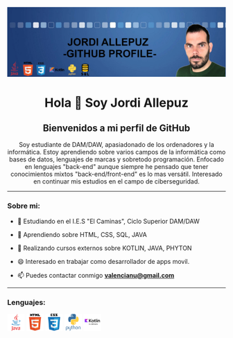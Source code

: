 <div  id="header" align="center">
    <img src="https://github.com/Jordi-Allepuz/Jordi-Allepuz/blob/main/githubperfil.jpg" title="encabezado" alt="encabezado"/>
    <h1 align="center">Hola &#128075 Soy Jordi Allepuz</h1>
    <h2 align="center">Bienvenidos a mi perfil de GitHub</h2>
    <p align="center" >
        Soy estudiante de DAM/DAW, apasiadonado de los ordenadores y la informática. Estoy aprendiendo sobre varios campos 
        de la informática como bases de datos, lenguajes de marcas y sobretodo programación. 
        Enfocado en lenguajes "back-end" aunque siempre he pensado que tener conocimientos mixtos "back-end/front-end" es lo mas versátil.                           Interesado en continuar mis estudios en el campo de ciberseguridad. 
    </p>
</div>


---
### Sobre mi:
- 🥇 Estudiando en el I.E.S "El Caminas", Ciclo Superior DAM/DAW

- 🌱 Aprendiendo sobre HTML, CSS, SQL, JAVA

- 💪 Realizando cursos externos sobre KOTLIN, JAVA, PHYTON

- 😄 Interesado en trabajar como desarrollador de apps movil. 

- 📫 Puedes contactar conmigo **valencianu@gmail.com** 

---
<div align="left">
    <h3>Lenguajes:</h3>
    <div>
        <img src="https://github.com/devicons/devicon/blob/master/icons/java/java-original-wordmark.svg" title="java" alt="java" width="40" height="40"/>
        <img src="https://github.com/devicons/devicon/blob/master/icons/html5/html5-original-wordmark.svg" title="html5" alt="html5" width="40" height="40"/>
        <img src="https://github.com/devicons/devicon/blob/master/icons/css3/css3-original-wordmark.svg" title="css3" alt="css3" width="40" height="40"/>
        <img src="https://github.com/devicons/devicon/blob/master/icons/python/python-original-wordmark.svg" title="python" alt="python" width="40" height="40"/>
        <img src="https://github.com/devicons/devicon/blob/master/icons/kotlin/kotlin-original-wordmark.svg" title="kotlin" alt="kotlin" width="40" height="40"/>
    </div>
</div>




